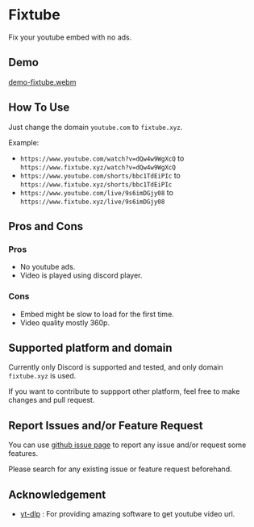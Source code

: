 # Fixtube

Fix your youtube embed with no ads.

## Demo

[demo-fixtube.webm](https://github.com/user-attachments/assets/13d8c504-a498-4d95-b1cd-0b0d43f6e2b6)

## How To Use

Just change the domain `youtube.com` to `fixtube.xyz`.

Example:

- `https://www.youtube.com/watch?v=dQw4w9WgXcQ` to
  `https://www.fixtube.xyz/watch?v=dQw4w9WgXcQ`
- `https://www.youtube.com/shorts/bbc1TdEiPIc` to
  `https://www.fixtube.xyz/shorts/bbc1TdEiPIc`
- `https://www.youtube.com/live/9s6imDGjy08` to
  `https://www.fixtube.xyz/live/9s6imDGjy08`

## Pros and Cons

### Pros

- No youtube ads.
- Video is played using discord player.

### Cons

- Embed might be slow to load for the first time.
- Video quality mostly 360p.

## Supported platform and domain

Currently only Discord is supported and tested, and only domain `fixtube.xyz`
is used.

If you want to contribute to suppport other platform, feel free to make changes
and pull request.

## Report Issues and/or Feature Request

You can use [github issue page](https://github.com/gagahpangeran/fixtube/issues)
to report any issue and/or request some features.

Please search for any existing issue or feature request beforehand.

## Acknowledgement

- [yt-dlp](https://github.com/yt-dlp/yt-dlp) : For providing amazing software to
  get youtube video url.
